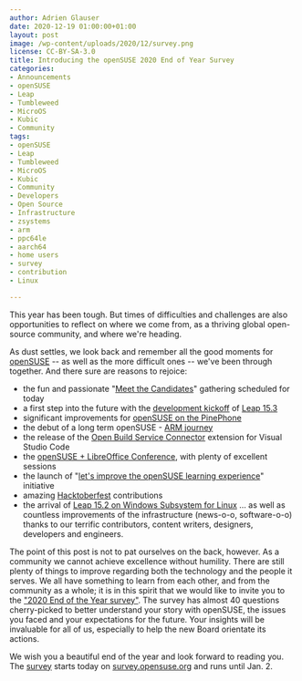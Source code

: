 ```yaml
---
author: Adrien Glauser
date: 2020-12-19 01:00:00+01:00
layout: post
image: /wp-content/uploads/2020/12/survey.png
license: CC-BY-SA-3.0
title: Introducing the openSUSE 2020 End of Year Survey   
categories:
- Announcements
- openSUSE
- Leap
- Tumbleweed
- MicroOS
- Kubic
- Community
tags:
- openSUSE
- Leap
- Tumbleweed
- MicroOS
- Kubic
- Community
- Developers
- Open Source
- Infrastructure
- zsystems
- arm
- ppc64le
- aarch64
- home users
- survey
- contribution
- Linux

--- 
```


This year has been tough. But times of difficulties and challenges are also opportunities to reflect on where we come from, as a thriving global open-source community, and where we're heading.

As dust settles, we look back and remember all the good moments for [openSUSE](https://www.opensuse.org/) -- as well as the more difficult ones -- we've been through together. And there sure are reasons to rejoice:
- the fun and passionate "[Meet the Candidates](https://news.opensuse.org/2020/12/14/board-elections-meet-candidates/)" gathering scheduled for today
- a first step into the future with the [development kickoff](https://news.opensuse.org/2020/11/05/opensuse-developers-kickoff-leap-15-3/) of [Leap 15.3](https://news.opensuse.org/2020/12/16/alpha-images-of-opensuse-leap-153-ready/)
- significant improvements for [openSUSE on the PinePhone](https://news.opensuse.org/2020/12/08/advancing-opensuse-images-for-the-pinephone/)
- the debut of a long term openSUSE - [ARM journey](https://news.opensuse.org/2020/12/01/opensuse-release-team-to-share-results-from-arm-survey-in-online-meetup.md/)
- the release of the [Open Build Service Connector](https://news.opensuse.org/2020/10/22/introducing-the-obs-connector/) extension for Visual Studio Code
- the [openSUSE + LibreOffice Conference](https://news.opensuse.org/2020/10/14/find-out-more-about-the-opensuse-libreoffice-conference/), with plenty of excellent sessions
- the launch of "[let's improve the openSUSE learning experience](https://news.opensuse.org/2020/10/12/join-our-team-and-help-us-imporove-the-openSUSE-learning-experience/)" initiative
- amazing [Hacktoberfest](https://news.opensuse.org/2020/09/14/opensuse-projects-support-hacktoberfest-efforts/) contributions
- the arrival of [Leap 15.2 on Windows Subsystem for Linux](https://news.opensuse.org/2020/07/09/opensuse-leap-15-2-available-for-windows-subsystem-linux/)
... as well as countless improvements of the infrastructure (news-o-o, software-o-o) thanks to our terrific contributors, content writers, designers, developers and engineers. 

The point of this post is not to pat ourselves on the back, however. As a community we cannot achieve excellence without humility. There are still plenty of things to improve regarding both the technology and the people it serves. We all have something to learn from each other, and from the community as a whole; it is in this spirit that we would like to invite you to the ["2020 End of the Year survey"](https://survey.opensuse.org/index.php/927318?lang=en). The survey has almost 40 questions cherry-picked to better understand your story with openSUSE, the issues you faced and your expectations for the future. Your insights will be invaluable for all of us, especially to help the new Board orientate its actions.

We wish you a beautiful end of the year and look forward to reading you. The [survey](https://survey.opensuse.org) starts today on [survey.opensuse.org](https://survey.opensuse.org) and runs until Jan. 2.
